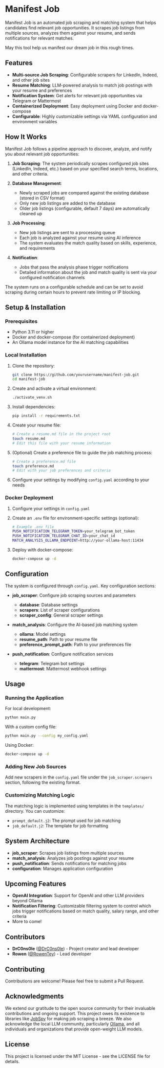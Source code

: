 # Manifest Job

Manifest Job is an automated job scraping and matching system that helps candidates find relevant job opportunities. It scrapes job listings from multiple sources, analyzes them against your resume, and sends notifications for relevant matches.

May this tool help us manifest our dream job in this rough times.

## Features

- **Multi-source Job Scraping**: Configurable scrapers for LinkedIn, Indeed, and other job sites
- **Resume Matching**: LLM-powered analysis to match job postings with your resume and preferences
- **Notification System**: Get alerts for relevant job opportunities via Telegram or Mattermost
- **Containerized Deployment**: Easy deployment using Docker and docker-compose
- **Configurable**: Highly customizable settings via YAML configuration and environment variables

## How It Works

Manifest Job follows a pipeline approach to discover, analyze, and notify you about relevant job opportunities:

1. **Job Scraping**: The system periodically scrapes configured job sites (LinkedIn, Indeed, etc.) based on your specified search terms, locations, and other criteria.

2. **Database Management**: 
   - Newly scraped jobs are compared against the existing database (stored in CSV format)
   - Only new job listings are added to the database
   - Older job listings (configurable, default 7 days) are automatically cleaned up

3. **Job Processing**:
   - New job listings are sent to a processing queue
   - Each job is analyzed against your resume using AI inference
   - The system evaluates the match quality based on skills, experience, and requirements

4. **Notification**:
   - Jobs that pass the analysis phase trigger notifications
   - Detailed information about the job and match quality is sent via your configured notification channels

The system runs on a configurable schedule and can be set to avoid scraping during certain hours to prevent rate limiting or IP blocking.

## Setup & Installation

### Prerequisites

- Python 3.11 or higher
- Docker and docker-compose (for containerized deployment)
- An Ollama model instance for the AI matching capabilities

### Local Installation

1. Clone the repository:
   ```bash
   git clone https://github.com/yourusername/manifest-job.git
   cd manifest-job
   ```

2. Create and activate a virtual environment:
   ```bash
   ./activate_venv.sh
   ```

3. Install dependencies:
   ```bash
   pip install -r requirements.txt
   ```

4. Create your resume file:
   ```bash
   # Create a resume.md file in the project root
   touch resume.md
   # Edit this file with your resume information
   ```

5. (Optional) Create a preference file to guide the job matching process:
   ```bash
   # Create a preference.md file
   touch preference.md
   # Edit with your job preferences and criteria
   ```

6. Configure your settings by modifying `config.yaml` according to your needs

### Docker Deployment

1. Configure your settings in `config.yaml`

2. Create an `.env` file for environment-specific settings (optional):
   ```bash
   # Example .env file
   PUSH_NOTIFICATION_TELEGRAM_TOKEN=your_telegram_bot_token
   PUSH_NOTIFICATION_TELEGRAM_CHAT_ID=your_chat_id
   MATCH_ANALYSIS_OLLAMA_ENDPOINT=http://your-ollama-host:11434
   ```

3. Deploy with docker-compose:
   ```bash
   docker-compose up -d
   ```

## Configuration

The system is configured through `config.yaml`. Key configuration sections:

- **job_scraper**: Configure job scraping sources and parameters
  - **database**: Database settings
  - **scrapers**: List of scraper configurations
  - **scraper_config**: General scraper settings

- **match_analysis**: Configure the AI-based job matching system
  - **ollama**: Model settings
  - **resume_path**: Path to your resume file
  - **preference_prompt_path**: Path to your preferences file

- **push_notification**: Configure notification services
  - **telegram**: Telegram bot settings
  - **mattermost**: Mattermost webhook settings

## Usage

### Running the Application

For local development:
```bash
python main.py
```

With a custom config file:
```bash
python main.py --config my_config.yaml
```

Using Docker:
```bash
docker-compose up -d
```

### Adding New Job Sources

Add new scrapers in the `config.yaml` file under the `job_scraper.scrapers` section, following the existing format.

### Customizing Matching Logic

The matching logic is implemented using templates in the `templates/` directory. You can customize:
- `prompt_default.j2`: The prompt used for job matching
- `job_default.j2`: The template for job formatting

## System Architecture

- **job_scraper**: Scrapes job listings from multiple sources
- **match_analysis**: Analyzes job postings against your resume
- **push_notification**: Sends notifications for matching jobs
- **configuration**: Manages application configuration

## Upcoming Features

- **OpenAI Integration**: Support for OpenAI and other LLM providers beyond Ollama
- **Notification Filtering**: Customizable filtering system to control which jobs trigger notifications based on match quality, salary range, and other criteria
- More to come!

## Contributors

- **DrC0ns0le** ([@DrC0ns0le](https://github.com/DrC0ns0le)) - Project creator and lead developer
- **Rowen** ([@RowenTey](https://github.com/RowenTey)) - Lead developer

## Contributing

Contributions are welcome! Please feel free to submit a Pull Request.

## Acknowledgments

We extend our gratitude to the open source community for their invaluable contributions and ongoing support. This project owes its existence to libraries like [JobSpy](https://github.com/speedyapply/JobSpy) for making job scraping a breeze. We also acknowledge the local LLM community, particularly [Ollama](https://github.com/ollama/ollama), and all individuals and organizations that provide open-weight LLM models.

## License

This project is licensed under the MIT License - see the LICENSE file for details.
